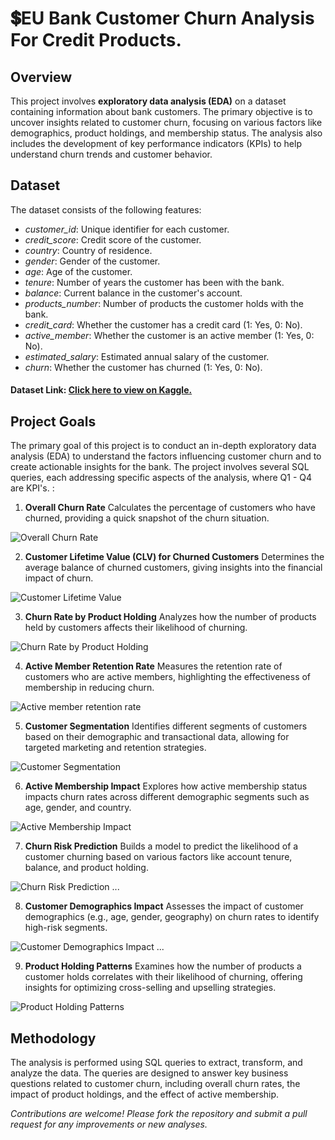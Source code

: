 
# 💲EU Bank Customer Churn Analysis For Credit Products.
## Overview
This project involves **exploratory data analysis (EDA)** on a dataset containing information about bank customers. The primary objective is to uncover insights related to customer churn, focusing on various factors like demographics, product holdings, and membership status. The analysis also includes the development of key performance indicators (KPIs) to help understand churn trends and customer behavior.

## Dataset
The dataset consists of the following features:

- _customer_id_: Unique identifier for each customer.
- _credit_score_: Credit score of the customer.
- _country_: Country of residence.
- _gender_: Gender of the customer.
- _age_: Age of the customer.
- _tenure_: Number of years the customer has been with the bank.
- _balance_: Current balance in the customer's account.
- _products_number_: Number of products the customer holds with the bank.
- _credit_card_: Whether the customer has a credit card (1: Yes, 0: No).
- _active_member_: Whether the customer is an active member (1: Yes, 0: No).
- _estimated_salary_: Estimated annual salary of the customer.
- _churn_: Whether the customer has churned (1: Yes, 0: No).

#### Dataset Link: [Click here to view on Kaggle.](https://www.kaggle.com/datasets/gauravtopre/bank-customer-churn-dataset/data)


## Project Goals
The primary goal of this project is to conduct an in-depth exploratory data analysis (EDA) to understand the factors influencing customer churn and to create actionable insights for the bank. The project involves several SQL queries, each addressing specific aspects of the analysis, where Q1 - Q4 are KPI's. :

1. **Overall Churn Rate**
Calculates the percentage of customers who have churned, providing a quick snapshot of the churn situation.

![Overall Churn Rate](https://github.com/user-attachments/assets/5c576479-7412-4a6e-860f-18b78205255b)

2. **Customer Lifetime Value (CLV) for Churned Customers**
Determines the average balance of churned customers, giving insights into the financial impact of churn.

![Customer Lifetime Value](https://github.com/user-attachments/assets/28394f3b-e958-4d1c-b369-2b15ef3ce695)

3. **Churn Rate by Product Holding**
Analyzes how the number of products held by customers affects their likelihood of churning.

![Churn Rate by Product Holding](https://github.com/user-attachments/assets/02d8073c-de3a-4e70-88a1-49e1088ac128)

4. **Active Member Retention Rate**
Measures the retention rate of customers who are active members, highlighting the effectiveness of membership in reducing churn.

![Active member retention rate](https://github.com/user-attachments/assets/ceeb2618-4aac-4d01-99e1-a6fde2619cb9)

5. **Customer Segmentation**
Identifies different segments of customers based on their demographic and transactional data, allowing for targeted marketing and retention strategies.

![Customer Segmentation](https://github.com/user-attachments/assets/cebc5a7b-0a50-45fb-b3e4-d65c2096782a)

6. **Active Membership Impact**
Explores how active membership status impacts churn rates across different demographic segments such as age, gender, and country.

![Active Membership Impact](https://github.com/user-attachments/assets/a4ff83f2-b48d-4120-a25a-c4915d06f96c)

7. **Churn Risk Prediction**
Builds a model to predict the likelihood of a customer churning based on various factors like account tenure, balance, and product holding.

![Churn Risk Prediction](https://github.com/user-attachments/assets/8a216959-803e-42c2-99ec-c40a156d0ce8)
...

8. **Customer Demographics Impact**
Assesses the impact of customer demographics (e.g., age, gender, geography) on churn rates to identify high-risk segments.

![Customer Demographics Impact](https://github.com/user-attachments/assets/0aadd735-bc61-4352-868f-e534e5bd9f1b)
...

9. **Product Holding Patterns**
Examines how the number of products a customer holds correlates with their likelihood of churning, offering insights for optimizing cross-selling and upselling strategies.

![Product Holding Patterns](https://github.com/user-attachments/assets/75a3e49e-7d70-409c-8caf-abebb19918c9)

## Methodology
The analysis is performed using SQL queries to extract, transform, and analyze the data. The queries are designed to answer key business questions related to customer churn, including overall churn rates, the impact of product holdings, and the effect of active membership.


_Contributions are welcome! Please fork the repository and submit a pull request for any improvements or new analyses._

